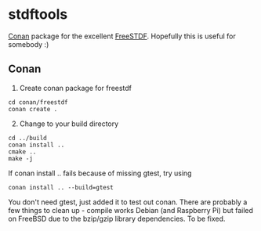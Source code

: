 # stdftools
[Conan](https://conan.io/) package for the excellent [FreeSTDF](https://freestdf.sourceforge.io/).
Hopefully this is useful for somebody :) 

## Conan
1. Create conan package for freestdf
```
cd conan/freestdf
conan create . 
```

2. Change to your build directory
```
cd ../build 
conan install ..
cmake ..
make -j
```
If conan install .. fails because of missing gtest, try using 
```
conan install .. --build=gtest
```

You don't need gtest, just added it to test out conan.
There are probably a few things to clean up - compile works Debian (and Raspberry Pi) but failed on FreeBSD 
due to the bzip/gzip library dependencies. To be fixed.


